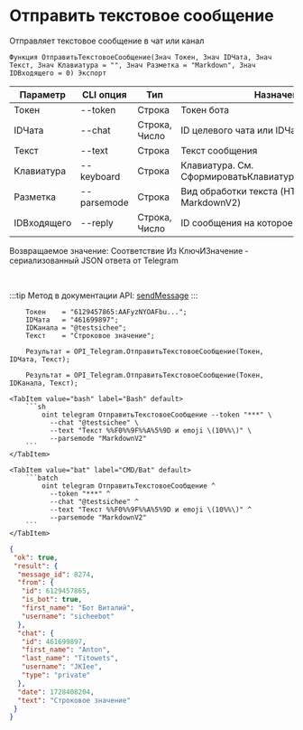 ﻿---
sidebar_position: 1
---

# Отправить текстовое сообщение
 Отправляет текстовое сообщение в чат или канал



`Функция ОтправитьТекстовоеСообщение(Знач Токен, Знач IDЧата, Знач Текст, Знач Клавиатура = "", Знач Разметка = "Markdown", Знач IDВходящего = 0) Экспорт`

  | Параметр | CLI опция | Тип | Назначение |
  |-|-|-|-|
  | Токен | --token | Строка | Токен бота |
  | IDЧата | --chat | Строка, Число | ID целевого чата или IDЧата*IDТемы |
  | Текст | --text | Строка | Текст сообщения |
  | Клавиатура | --keyboard | Строка | Клавиатура. См. СформироватьКлавиатуруПоМассивуКнопок |
  | Разметка | --parsemode | Строка | Вид обработки текста (HTML, Markdown, MarkdownV2) |
  | IDВходящего | --reply | Строка, Число | ID сообщения на которое надо ответить |

  
  Возвращаемое значение:   Соответствие Из КлючИЗначение - сериализованный JSON ответа от Telegram

<br/>

:::tip
Метод в документации API: [sendMessage](https://core.telegram.org/bots/api#sendmessage)
:::
<br/>


```bsl title="Пример кода"
    Токен    = "6129457865:AAFyzNYOAFbu...";
    IDЧата   = "461699897";
    IDКанала = "@testsichee";
    Текст    = "Строковое значение";

    Результат = OPI_Telegram.ОтправитьТекстовоеСообщение(Токен, IDЧата, Текст);

    Результат = OPI_Telegram.ОтправитьТекстовоеСообщение(Токен, IDКанала, Текст);
```
    

 <Tabs>
  
    <TabItem value="bash" label="Bash" default>
        ```sh
            oint telegram ОтправитьТекстовоеСообщение --token "***" \
              --chat "@testsichee" \
              --text "Текст %%F0%%9F%%A%5%9D и emoji \(10%%\)" \
              --parsemode "MarkdownV2"
        ```
    </TabItem>
  
    <TabItem value="bat" label="CMD/Bat" default>
        ```batch
            oint telegram ОтправитьТекстовоеСообщение ^
              --token "***" ^
              --chat "@testsichee" ^
              --text "Текст %%F0%%9F%%A%5%9D и emoji \(10%%\)" ^
              --parsemode "MarkdownV2"
        ```
    </TabItem>
</Tabs>


```json title="Результат"
{
 "ok": true,
 "result": {
  "message_id": 8274,
  "from": {
   "id": 6129457865,
   "is_bot": true,
   "first_name": "Бот Виталий",
   "username": "sicheebot"
  },
  "chat": {
   "id": 461699897,
   "first_name": "Anton",
   "last_name": "Titowets",
   "username": "JKIee",
   "type": "private"
  },
  "date": 1728408204,
  "text": "Строковое значение"
 }
}
```
